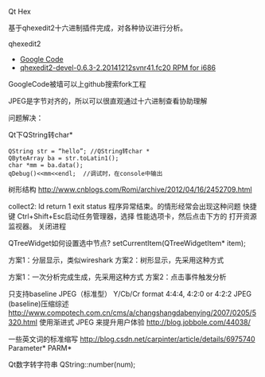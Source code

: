 
Qt Hex 

基于qhexedit2十六进制插件完成，对各种协议进行分析。

qhexedit2 
 * [Google Code](https://code.google.com/p/qhexedit2/)
 * [qhexedit2-devel-0.6.3-2.20141212svnr41.fc20 RPM for i686](http://hany.sk/~hany/RPM/f-updates-20-i386/qhexedit2-devel-0.6.3-2.20141212svnr41.fc20.i686.html)

 GoogleCode被墙可以上github搜索fork工程

 JPEG是字节对齐的，所以可以很直观通过十六进制查看协助理解



问题解决：

Qt下QString转char*
```
QString str = “hello”; //QString转char *  
QByteArray ba = str.toLatin1();  
char *mm = ba.data();  
qDebug()<<mm<<endl;  //调试时，在console中输出  
```

树形结构
http://www.cnblogs.com/Romi/archive/2012/04/16/2452709.html

collect2: ld return 1 exit status
程序异常结束。的情形经常会出现这种问题
快捷键 Ctrl+Shift+Esc启动任务管理器，选择 性能选项卡，然后点击下方的 打开资源监视器。 
关闭进程

QTreeWidget如何设置选中节点?
setCurrentItem(QTreeWidgetItem* item);

方案1：分层显示，类似wireshark
方案2：树形显示，先采用这种方式

方案1：一次分析完成生成，先采用这种方式
方案2：点击事件触发分析

只支持baseline JPEG（标准型） Y/Cb/Cr format 4:4:4, 4:2:0 or 4:2:2
JPEG (baseline)压缩综述 http://www.compotech.com.cn/cms/a/changshangdabenying/2007/0205/5320.html
使用渐进式 JPEG 来提升用户体验 http://blog.jobbole.com/44038/

一些英文词的标准缩写 http://blog.csdn.net/carpinter/article/details/6975740
Parameter*	PARM*


Qt数字转字符串
QString::number(num);
